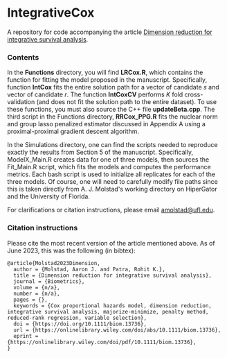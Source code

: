 # IntegrativeCox
A repository for code accompanying the article [Dimension reduction for integrative survival analysis](https://onlinelibrary.wiley.com/doi/abs/10.1111/biom.13736).  

### Contents
In the **Functions** directory, you will find **LRCox.R**, which contains the function for fitting the model proposed in the manuscript. Specifically, function **IntCox** fits the entire solution path for a vector of candidate *s* and vector of candidate *r*. The function **IntCoxCV** performs *K* fold cross-validation (and does not fit the solution path to the entire dataset). To use these functions, you must also source the C++ file **updateBeta.cpp**. The third script in the Functions directory, **RRCox_PPG.R** fits the nuclear norm and group lasso penalized estimator discussed in Appendix A using a proximal-proximal gradient descent algorithm. 

In the Simulations directory, one can find the scripts needed to reproduce exactly the results from Section 5 of the manuscript. Specifically, ModelX_Main.R creates data for one of three models, then sources the Fit_Main.R script, which fits the models and computes the performance metrics. Each bash script is used to initialize all replicates for each of the three models.  Of course, one will need to carefully modify file paths since this is taken directly from A. J. Molstad's working directory on HiperGator and the University of Florida. 

For clarifications or citation instructions, please email amolstad@ufl.edu. 

### Citation instructions
Please cite the most recent version of the article mentioned above. As of June 2023, this was the following (in bibtex): 
```
@article{Molstad2023Dimension,
  author = {Molstad, Aaron J. and Patra, Rohit K.},
  title = {Dimension reduction for integrative survival analysis},
  journal = {Biometrics},
  volume = {n/a},
  number = {n/a},
  pages = {},
  keywords = {Cox proportional hazards model, dimension reduction, integrative survival analysis, majorize-minimize, penalty method, reduced-rank regression, variable selection},
  doi = {https://doi.org/10.1111/biom.13736},
  url = {https://onlinelibrary.wiley.com/doi/abs/10.1111/biom.13736},
  eprint = {https://onlinelibrary.wiley.com/doi/pdf/10.1111/biom.13736},
}
```
